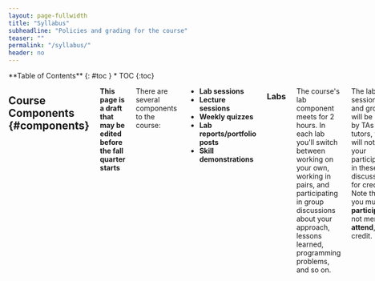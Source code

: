 ```yaml
---
layout: page-fullwidth
title: "Syllabus"
subheadline: "Policies and grading for the course"
teaser: ""
permalink: "/syllabus/"
header: no
---
```


<div class="row">
<div class="medium-4 medium-push-8 columns" markdown="1">
<div class="panel radius" markdown="1">
**Table of Contents**
{: #toc }
*  TOC
{:toc}
</div>
</div><!-- /.medium-4.columns -->

<div class="medium-8 medium-pull-4 columns" markdown="1">

## Course Components {#components}

**This page is a draft that may be edited before the fall quarter starts**

There are several components to the course:

- **Lab sessions**
- **Lecture sessions**
- **Weekly quizzes**
- **Lab reports/portfolio posts**
- **Skill demonstrations**

### Labs

The course's lab component meets for 2 hours. In each lab you'll switch between
working on your own, working in pairs, and participating in group discussions
about your approach, lessons learned, programming problems, and so on.

The lab sessions and groups will be led by TAs and tutors, who will note your
participation in these discussions for credit. Note that you must
**participate**, not merely **attend**, for credit.

If you miss lab, you'll still be held accountable for understanding the
relevant material via Skill Demonstrations and Lab Reports. You can miss 2 labs
without it impacting your grade (see [Grading](#grading) below).

### Lecture Sessions

Lecture sessions are on Monday and Wednesday. You can only attend the section
(9am or 10am) to which you are assigned. Depending how things go after the first
week or two, we might relax this and allow attendance in either section.

In each lecture, we'll have a paper handout (also available electronically). At
the end of lecture you'll have a chance submit your handout to Gradescope. You
can do this by scanning it in the Gradescope app (for iOS and Android) or
through the web interface. To get participation credit for lecture, you have to
submit a handout filled in with reasonable effort. It's fine if answers aren't
right, and some days don't have right answers. It's fine if things aren't
totally complete, and some days we won't finish everything. But it should be
obvious that you followed along and completed the exercises we did in class.

If you miss class, you can submit them up until the start of the next class as
late submissions.  We recommend completing them while watching the podcast.
We'll have TAs on hand as backup to collect the physical paper/help you scan and
submit if you have any issue submitting. See [Grading](#grading) below for the
required submissions and how that correlates with your grade.

### Weekly Quizzes

Each week there will be an online, untimed, multiple-tries quiz due on
_Wednesday at 9 am_ before class (including week 1). The purpose of this quiz is to make sure
everyone has checked in on the concepts we will be using in lab on Wednesday and
Thursday. They are open for late submission until the end of the quarter, but
see grading below for how late submissions correspond to grades.

Sometimes quizzes have associated readings or videos to supplement lecture.

### Lab Reports/Portfolio Posts

Every other Monday (of weeks 2, 4, 6, 8, 10) you will submit a lab report on
work from the previous week or two of lab material. This will take the form of
a blog post on a personal site you created in the first week.  At the end of
the quarter this means you'll have a personal web site with 5 posts detailing
what you learned.

For each post, our staff will review it and either give full credit or give
feedback; you must respond to the feedback to receive full credit on your post.
We'll post specific final deadlines for this feedback with each assignment.

### Skill Demonstrations

Several times during the quarter, we will spend lab doing skill demonstrations
-- this course's version of exams. You'll be given a problem to practice in
advance, and then in the demo you'll answer some questions about extending
and/or modifying the in-advance task. You can look at the skill demonstrations
from previous offerings for a sense of what tasks we assign (though we may or
may not use the same types in this offering) [[W22 demo
1]](https://ucsd-cse15l-w22.github.io/week/week5/#skill-demonstration-1) [[W22
demo 2]](https://ucsd-cse15l-w22.github.io/week/week9/#skill-demonstration-2)

We'll post more details about the logistics and administration of the skill
demonstrations when the quarter starts.

On each you'll get a **Full Pass**, **Partial Pass**, or **Try Again** as your score.
In finals week, you'll have the opportunity to improve the score for either or
both skill demonstration.

## Grading {#grading}

Each component of the course has a minimum achievement level to get an A, B, or
C in the course. You must reach that achievement level in _all_ of the
categories to get an A, B, or C.

To get a B or better in the course, you must pass **both** skill
demonstrations.
  
To pass the course, you must pass **one of two** skill demonstrations (either
initially or with the final make-up), and have a submission/attempt for both.

- **A** achievement:
    - 6 or more lab participation (out of 8 labs that aren't skill demonstrations)
    - All 5 lab reports completed, at least 4 with full credit/feedback addressed
    - **Full Pass** score on **one** skill demonstration, **Partial Pass** on the other
    (either initially or with the final make-up)
- **B** achievement:
    - 5 or more lab participation
    - All 5 lab reports completed, at least 2 with full credit/feedback addressed
    - **Pass** or **Full Pass** on both skill demonstrations (either initially
    or with the final make-up)
- **C** achievement:
    - 4 or more lab participation
    - At least 3 lab reports completed, at least 2 with full credit/feedback addressed
    - **Pass** or higher on **one** skill demonstration (either initially or
      with the final make-up), with the other one attempted

Pluses and minuses will be given around the boundaries of these categories at
the instructor's discretion and based on quiz/lecture participation.  I don't
publish an exact number for these in advance, but it's consistent across the
class. A general guideline is: if you submit all of the lecture handouts and
all of the quizzes on time and complete, that will definitely add a `+` to the
grade. If you submit no lecture handouts and no quizzes, that will definitely
add a `-` to the grade.  If you submit about half and get things generally
mostly correct, there will be no modifier.

## Academic Integrity

Individual assignments describe policies specific to the assignment. Some
general policies for the course are here.

### Lab Reports and Academic Integrity

You can use code that we provide or that your group develops in lab as part of
your lab report. Your lab reports can be public. All of the *writing* in lab
reports must be your own.

You **can** use an AI assistant like ChatGPT or Copilot to help you author lab
reports or write code in this class. If you do, you are **required** to include
a section of your lab report that shows:

- The prompts you gave to ChatGPT, or the context in which you used Copilot
  autocomplete
- What its output was and how you changed the output after it was produced

This helps us _all_ learn how these new, powerful, and little-understood tools
work (and don't).

### Skill Demonstrations and Academic Integrity

Instructions for skill demonstrations will be posted a few days before the lab
in which they happen. You're free to collaborate with others on preparing for
the skill demonstration, trying things out beforehand, and so on.

You **cannot** share details of _your_ skill demonstration with others until
after you receive your grade for it.

### Quizzes and Academic Integrity

You can work on weekly quizzes with other students.



</div>
